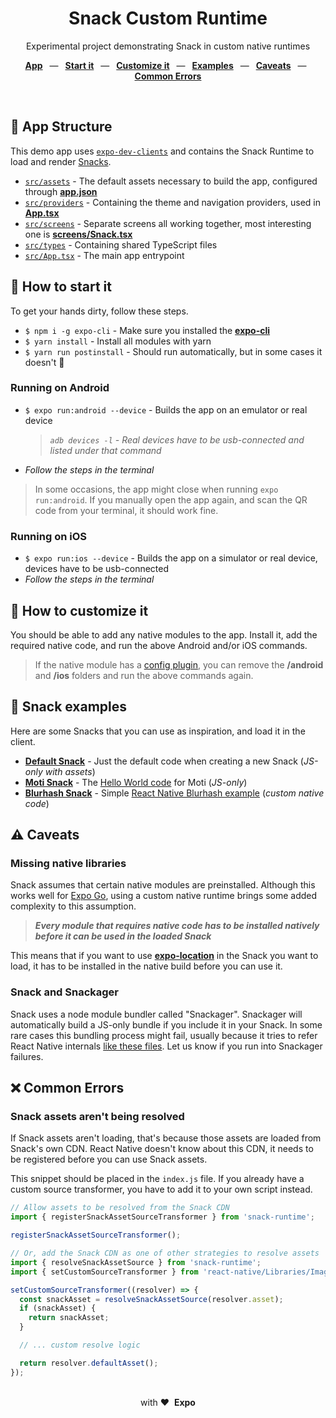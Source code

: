 <div align="center">
  <h1>Snack Custom Runtime</h1>
  <p>Experimental project demonstrating Snack in custom native runtimes</p>
  <p>
    <a href="https://github.com/byCedric/snack-custom-runtime#-app-structure"><b>App</b></a>
    &ensp;&mdash;&ensp;
    <a href="https://github.com/byCedric/snack-custom-runtime#-how-to-start-it"><b>Start it</b></a>
    &ensp;&mdash;&ensp;
    <a href="https://github.com/byCedric/snack-custom-runtime#-how-to-customize-it"><b>Customize it</b></a>
    &ensp;&mdash;&ensp;
    <a href="https://github.com/byCedric/snack-custom-runtime#-snack-examples"><b>Examples</b></a>
    &ensp;&mdash;&ensp;
    <a href="https://github.com/byCedric/snack-custom-runtime#%EF%B8%8F-caveats"><b>Caveats</b></a>
    &ensp;&mdash;&ensp;
    <a href="https://github.com/byCedric/snack-custom-runtime#-common-errors"><b>Common Errors</b></a>
  </p>
  <br/>
</div>

## 📁 App Structure

This demo app uses [`expo-dev-clients`](https://docs.expo.dev/clients/introduction/) and contains the Snack Runtime to load and render [Snacks](https://snack.expo.dev).

- [`src/assets`](./src/assets) - The default assets necessary to build the app, configured through **[app.json](./app.json)**
- [`src/providers`](./src/providers) - Containing the theme and navigation providers, used in **[App.tsx](./src/App.tsx)**
- [`src/screens`](./src/screens) - Separate screens all working together, most interesting one is **[screens/Snack.tsx](./src/screens/Snack.tsx)**
- [`src/types`](./src/types) - Containing shared TypeScript files
- [`src/App.tsx`](./src/App.tsx) - The main app entrypoint

## 🚀 How to start it

To get your hands dirty, follow these steps.

- `$ npm i -g expo-cli` - Make sure you installed the [**expo-cli**](https://docs.expo.dev/workflow/expo-cli/)
- `$ yarn install` - Install all modules with yarn
- `$ yarn run postinstall` - Should run automatically, but in some cases it doesn't 🤷

### Running on Android

- `$ expo run:android --device` - Builds the app on an emulator or real device
  > _`adb devices -l` - Real devices have to be usb-connected and listed under that command_
- _Follow the steps in the terminal_

> In some occasions, the app might close when running `expo run:android`. If you manually open the app again, and scan the QR code from your terminal, it should work fine.

### Running on iOS

- `$ expo run:ios --device` - Builds the app on a simulator or real device, devices have to be usb-connected
- _Follow the steps in the terminal_

## 👷 How to customize it

You should be able to add any native modules to the app. Install it, add the required native code, and run the above Android and/or iOS commands.

> If the native module has a [config plugin](https://docs.expo.dev/guides/config-plugins/), you can remove the **/android** and **/ios** folders and run the above commands again.

## 🍿 Snack examples

Here are some Snacks that you can use as inspiration, and load it in the client.

- [**Default Snack**](https://snack.expo.dev/@bycedric/snack-example-default) - Just the default code when creating a new Snack (_JS-only with assets_)
- [**Moti Snack**](https://snack.expo.dev/@bycedric/snack-example-moti) - The [Hello World code](https://moti.fyi/examples/hello-world) for Moti (_JS-only_)
- [**Blurhash Snack**](https://snack.expo.dev/@bycedric/snack-example-blurhash) - Simple [React Native Blurhash example](https://github.com/mrousavy/react-native-blurhash) (_custom native code_)

## ⚠️ Caveats

### Missing native libraries

Snack assumes that certain native modules are preinstalled. Although this works well for [Expo Go](https://docs.expo.dev/guides/sharing-preview-releases/#expo-go), using a custom native runtime brings some added complexity to this assumption.

> _**Every module that requires native code has to be installed natively before it can be used in the loaded Snack**_

This means that if you want to use [**expo-location**](https://docs.expo.dev/versions/latest/sdk/location/) in the Snack you want to load, it has to be installed in the native build before you can use it.

### Snack and Snackager

Snack uses a node module bundler called "Snackager". Snackager will automatically build a JS-only bundle if you include it in your Snack. In some rare cases this bundling process might fail, usually because it tries to refer React Native internals [like these files](https://github.com/expo/snack/blob/main/snackager/src/bundler/externals.ts#L23-L28). Let us know if you run into Snackager failures.

## ❌ Common Errors

### Snack assets aren't being resolved

If Snack assets aren't loading, that's because those assets are loaded from Snack's own CDN. React Native doesn't know about this CDN, it needs to be registered before you can use Snack assets.

This snippet should be placed in the `index.js` file. If you already have a custom source transformer, you have to add it to your own script instead.

```js
// Allow assets to be resolved from the Snack CDN
import { registerSnackAssetSourceTransformer } from 'snack-runtime';

registerSnackAssetSourceTransformer();

// Or, add the Snack CDN as one of other strategies to resolve assets
import { resolveSnackAssetSource } from 'snack-runtime';
import { setCustomSourceTransformer } from 'react-native/Libraries/Image/resolveAssetSource';

setCustomSourceTransformer((resolver) => {
  const snackAsset = resolveSnackAssetSource(resolver.asset);
  if (snackAsset) {
    return snackAsset;
  }

  // ... custom resolve logic

  return resolver.defaultAsset();
});
```

<div align="center">
  <br />
  with&nbsp;❤️&nbsp;&nbsp;<strong>Expo</strong>
  <br />
</div>
